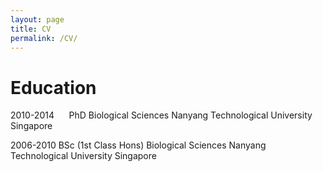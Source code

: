 ```yaml
---
layout: page
title: CV
permalink: /CV/
---
```


# Education
2010-2014&nbsp;&nbsp;&nbsp;&nbsp;&nbsp;&nbsp;PhD
Biological Sciences
Nanyang Technological University
Singapore

2006-2010
BSc (1st Class Hons)
Biological Sciences
Nanyang Technological University
Singapore
